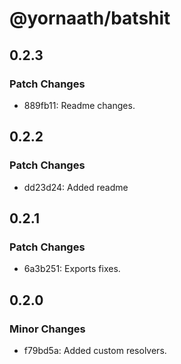 # @yornaath/batshit

## 0.2.3

### Patch Changes

- 889fb11: Readme changes.

## 0.2.2

### Patch Changes

- dd23d24: Added readme

## 0.2.1

### Patch Changes

- 6a3b251: Exports fixes.

## 0.2.0

### Minor Changes

- f79bd5a: Added custom resolvers.
